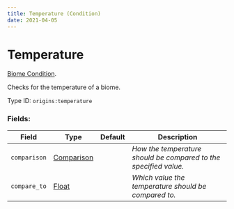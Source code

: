 ```yaml
---
title: Temperature (Condition)
date: 2021-04-05
---
```

# Temperature

[Biome Condition](../biome_conditions.md).

Checks for the temperature of a biome.

Type ID: `origins:temperature`

### Fields:

Field  | Type | Default | Description
-------|------|---------|-------------
`comparison` | [Comparison](../data_types/comparison.md) | |  _How the temperature should be compared to the specified value._
`compare_to` | [Float](../data_types/float.md) | | _Which value the temperature should be compared to._
